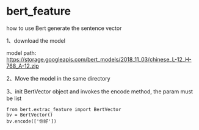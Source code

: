 # bert_feature

how to use Bert generate the sentence vector

1、download the model 

model path: https://storage.googleapis.com/bert_models/2018_11_03/chinese_L-12_H-768_A-12.zip

2、Move the model in the same directory

3、init BertVector object and invokes the encode method, the param must be list
```
from bert.extrac_feature import BertVector
bv = BertVector()
bv.encode(['你好'])
```
